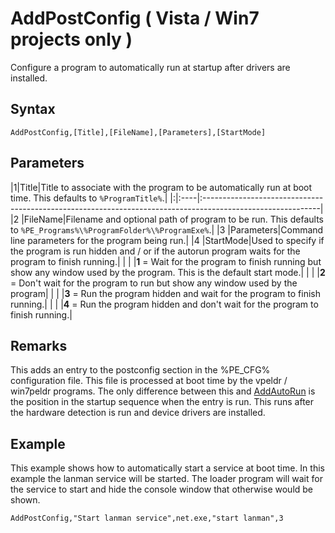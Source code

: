 # AddPostConfig ( Vista / Win7 projects only ) #

Configure a program to automatically run at startup after drivers are installed.

## Syntax ##
```
AddPostConfig,[Title],[FileName],[Parameters],[StartMode]
```

## Parameters ##
|1|Title|Title to associate with the program to be automatically run at boot time. This defaults to `%ProgramTitle%`.|
|:|:----|:-----------------------------------------------------------------------------------------------------------|
|2 |FileName|Filename and optional path of program to be run. This defaults to `%PE_Programs%\%ProgramFolder%\%ProgramExe%`.|
|3 |Parameters|Command line parameters for the program being run.|
|4 |StartMode|Used to specify if the program is run hidden and / or if the autorun program waits for the program to finish running.|
|  |  |**1** = Wait for the program to finish running but show any window used by the program. This is the default start mode.|
|  |  |**2** = Don't wait for the program to run but show any window used by the program|
|  |  |**3** = Run the program hidden and wait for the program to finish running.|
|  |  |**4** = Run the program hidden and don't wait for the program to finish running.|

## Remarks ##
This adds an entry to the postconfig section in the %PE\_CFG% configuration file. This file is processed at boot time by the vpeldr / win7peldr programs. The only difference between this and [AddAutoRun](addautorun.md) is the position in the startup sequence when the entry is run. This runs after the hardware detection is run and device drivers are installed.

## Example ##
This example shows how to automatically start a service at boot time. In this example the lanman service will be started. The loader program will wait for the service to start and hide the console window that otherwise would be shown.
```
AddPostConfig,"Start lanman service",net.exe,"start lanman",3
```